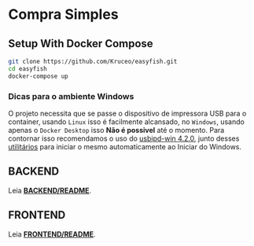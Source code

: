 # Compra Simples

## Setup With Docker Compose


```bash
git clone https://github.com/Kruceo/easyfish.git
cd easyfish
docker-compose up
```

### Dicas para o ambiente Windows

O projeto necessita que se passe o dispositivo de impressora USB para o container, usando `Linux` isso é facilmente alcansado, no `Windows`, usando apenas o `Docker Desktop` isso **Não é possivel** até o momento.
Para contornar isso recomendamos o uso do [usbipd-win 4.2.0](https://github.com/dorssel/usbipd-win/releases), junto desses [utilitários](https://github.com/Kruceo/powershell-utils) para iniciar o mesmo automaticamente ao Iniciar do Windows. 

## **BACKEND**

Leia [**BACKEND/README**](https://github.com/Kruceo/compra-simples/tree/main/backend/README.md).

## **FRONTEND**

Leia [**FRONTEND/README**](https://github.com/Kruceo/compra-simples/tree/main/frontend/README.md).
